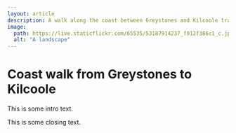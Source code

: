 ```yaml
---
layout: article
description: A walk along the coast between Greystones and Kilcoole train stations
image:
  path: https://live.staticflickr.com/65535/53187914237_f912f386c1_c.jpg
  alt: "A landscape"
---
```

# Coast walk from Greystones to Kilcoole 

This is some intro text. 

This is some closing text.



